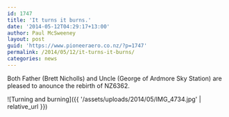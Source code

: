 ```yaml
---
id: 1747
title: 'It turns it burns.'
date: '2014-05-12T04:29:17+13:00'
author: Paul McSweeney
layout: post
guid: 'https://www.pioneeraero.co.nz/?p=1747'
permalink: /2014/05/12/it-turns-it-burns/
categories: news
---
```


Both Father (Brett Nicholls) and Uncle (George of Ardmore Sky Station) are pleased to anounce the rebirth of NZ6362.

![Turning and burning]({{ '/assets/uploads/2014/05/IMG_4734.jpg' | relative_url }})
